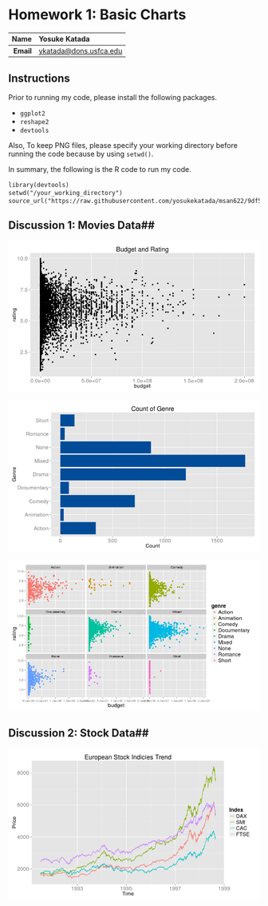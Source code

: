 Homework 1: Basic Charts
==============================

| **Name**  | Yosuke Katada  |
|----------:|:-------------|
| **Email** | ykatada@dons.usfca.edu |

## Instructions ##

Prior to running my code, please install the following packages.
- `ggplot2`
- `reshape2`
- `devtools`

Also, To keep PNG files, please specify your working directory before running the code because by using `setwd()`. 

In summary, the following is the R code to run my code.

```
library(devtools)
setwd("/your_working_directory") 
source_url("https://raw.githubusercontent.com/yosukekatada/msan622/9df534c38d8d635dc12849195763b8ccb9aa886b/homework1/MSAN622_HW1.R")
```


## Discussion 1: Movies Data##

![IMAGE](hw1-scatter.png)

![IMAGE](hw1-bar.png)

![IMAGE](hw1-multiples.png)


## Discussion 2: Stock Data##

![IMAGE](hw1-multilines.png)
